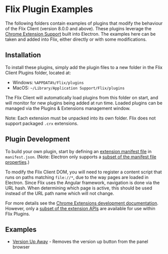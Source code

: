 # Flix Plugin Examples

The following folders contain examples of plugins that modify the behaviour of the Flix Client (version 8.0.0 and above).
These plugins leverage the [Chrome Extension Support](https://www.electronjs.org/docs/latest/api/extensions) built into Electron.
The examples here can be taken and added into Flix, either directly or with some modifications.

## Installation

To install these plugins, simply add the plugin files to a new folder in the Flix Client Plugins folder, located at:

- Windows: `%APPDATA%/Flix/plugins`
- MacOS: `~/Library/Application Support/Flix/plugins`

The Flix Client will automatically load plugins from this folder on start, and will monitor for new plugins being added at run time.
Loaded plugins can be managed via the Plugins & Extensions management window.

Note: Each extension must be unpacked into its own folder. Flix does not support packaged `.crx` extensions.

## Plugin Development

To build your own plugin, start by defining an [extension manifest file](https://developer.chrome.com/docs/extensions/reference/manifest) in `manifest.json`.
(Note: Electron only supports a [subset of the manifest file properties](https://www.electronjs.org/docs/latest/api/extensions#supported-manifest-keys).)

To modify the Flix Client DOM, you will need to register a content script that runs on paths matching `file://*`,  due to the way pages are loaded in Electron.
Since Flix uses the Angular framework, navigation is done via the URL hash.
When determining which page is active, this should be used instead of the URL path name which will not change.

For more details see the [Chrome Extensions development documentation](https://developer.chrome.com/docs/extensions/get-started).
However, only a [subset of the extension APIs](https://www.electronjs.org/docs/latest/api/extensions#supported-extensions-apis) are available for use within Flix Plugins.

## Examples

- [Version Up Away](https://github.com/TheFoundryVisionmongers/flix-scripts/tree/main/client_plugins/version_up_away) - Removes the version up button from the panel browser